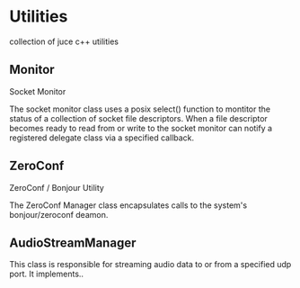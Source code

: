 # Utilities
collection of juce c++ utilities

## Monitor

Socket Monitor

The socket monitor class uses a posix select() function to montitor the status of a collection of socket file descriptors. When a file descriptor becomes ready to read from or write to the socket monitor can notify a registered delegate class via a specified callback.

## ZeroConf

ZeroConf / Bonjour Utility

The ZeroConf Manager class encapsulates calls to the system's bonjour/zeroconf deamon.

## AudioStreamManager

This class is responsible for streaming audio data to or from a specified udp port. It implements..
